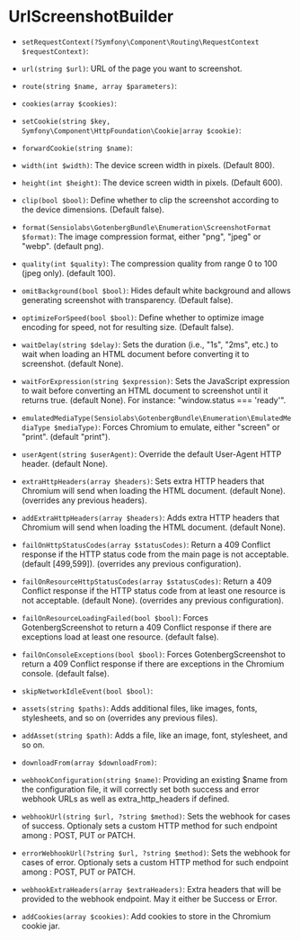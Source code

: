# UrlScreenshotBuilder

* `setRequestContext(?Symfony\Component\Routing\RequestContext $requestContext)`:

* `url(string $url)`:
URL of the page you want to screenshot.

* `route(string $name, array $parameters)`:

* `cookies(array $cookies)`:

* `setCookie(string $key, Symfony\Component\HttpFoundation\Cookie|array $cookie)`:

* `forwardCookie(string $name)`:

* `width(int $width)`:
The device screen width in pixels. (Default 800).

* `height(int $height)`:
The device screen width in pixels. (Default 600).

* `clip(bool $bool)`:
Define whether to clip the screenshot according to the device dimensions. (Default false).

* `format(Sensiolabs\GotenbergBundle\Enumeration\ScreenshotFormat $format)`:
The image compression format, either "png", "jpeg" or "webp". (default png).

* `quality(int $quality)`:
The compression quality from range 0 to 100 (jpeg only). (default 100).

* `omitBackground(bool $bool)`:
Hides default white background and allows generating screenshot with
transparency. (Default false).

* `optimizeForSpeed(bool $bool)`:
Define whether to optimize image encoding for speed, not for resulting size. (Default false).

* `waitDelay(string $delay)`:
Sets the duration (i.e., "1s", "2ms", etc.) to wait when loading an HTML
document before converting it to screenshot. (default None).

* `waitForExpression(string $expression)`:
Sets the JavaScript expression to wait before converting an HTML
document to screenshot until it returns true. (default None).
For instance: "window.status === 'ready'".

* `emulatedMediaType(Sensiolabs\GotenbergBundle\Enumeration\EmulatedMediaType $mediaType)`:
Forces Chromium to emulate, either "screen" or "print". (default "print").

* `userAgent(string $userAgent)`:
Override the default User-Agent HTTP header. (default None).

* `extraHttpHeaders(array $headers)`:
Sets extra HTTP headers that Chromium will send when loading the HTML
document. (default None). (overrides any previous headers).

* `addExtraHttpHeaders(array $headers)`:
Adds extra HTTP headers that Chromium will send when loading the HTML
document. (default None).

* `failOnHttpStatusCodes(array $statusCodes)`:
Return a 409 Conflict response if the HTTP status code from
the main page is not acceptable. (default [499,599]). (overrides any previous configuration).

* `failOnResourceHttpStatusCodes(array $statusCodes)`:
Return a 409 Conflict response if the HTTP status code from at least one resource is not acceptable.
(default None). (overrides any previous configuration).

* `failOnResourceLoadingFailed(bool $bool)`:
Forces GotenbergScreenshot to return a 409 Conflict response if there are
exceptions load at least one resource. (default false).

* `failOnConsoleExceptions(bool $bool)`:
Forces GotenbergScreenshot to return a 409 Conflict response if there are
exceptions in the Chromium console. (default false).

* `skipNetworkIdleEvent(bool $bool)`:

* `assets(string $paths)`:
Adds additional files, like images, fonts, stylesheets, and so on (overrides any previous files).

* `addAsset(string $path)`:
Adds a file, like an image, font, stylesheet, and so on.

* `downloadFrom(array $downloadFrom)`:

* `webhookConfiguration(string $name)`:
Providing an existing $name from the configuration file, it will correctly set both success and error webhook URLs as well as extra_http_headers if defined.

* `webhookUrl(string $url, ?string $method)`:
Sets the webhook for cases of success.
Optionaly sets a custom HTTP method for such endpoint among : POST, PUT or PATCH.

* `errorWebhookUrl(?string $url, ?string $method)`:
Sets the webhook for cases of error.
Optionaly sets a custom HTTP method for such endpoint among : POST, PUT or PATCH.

* `webhookExtraHeaders(array $extraHeaders)`:
Extra headers that will be provided to the webhook endpoint. May it either be Success or Error.

* `addCookies(array $cookies)`:
Add cookies to store in the Chromium cookie jar.

